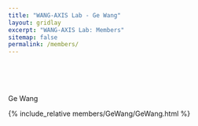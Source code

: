 ```yaml
---
title: "WANG-AXIS Lab - Ge Wang"
layout: gridlay
excerpt: "WANG-AXIS Lab: Members"
sitemap: false
permalink: /members/
---
```


<br/>
<br/>
<br/>

Ge Wang

{% include_relative members/GeWang/GeWang.html %}

